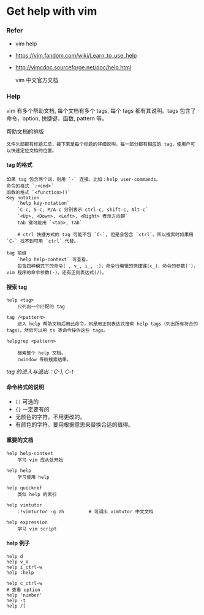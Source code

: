 # Get help with vim

### Refer

- vim help
- <https://vim.fandom.com/wiki/Learn_to_use_help>
- <http://vimcdoc.sourceforge.net/doc/help.html>
    
    vim 中文官方文档

### Help

vim 有多个帮助文档, 每个文档有多个 tags, 每个 tags 都有其说明。tags 包含了命令，option, 快捷键，函数, pattern 等。

帮助文档的排版

    文件头部都有标题汇总，接下来是每个标题的详细说明。每一部分都有相应的 tag，使用户可以快速定位文档的位置。

#### tag 的格式

    如果 tag 包含两个词，则用 `-` 连接。比如：help user-commands。
    命令的格式 `:<cmd>`
    函数的格式 `<function>()`
    Key notation
        `help key-notation`
        `C-c, S-c, M/A-c 分别表示 ctrl-c, shift-c, Alt-c`
        `<Up>, <Down>, <Left>, <Right> 表示方向键`
        tab 键可能用 `<tab>, Tab`
        
        # ctrl 快捷方式的 tag 可能不包 `C-`, 但是会包含 `ctrl`。所以搜索时如果用 `C-` 找不到可用 `ctrl` 代替。

    tag 前缀
        `help help-context` 可查看。
        包含四种模式下的命令( , v_, i_, :)，命令行编辑的快捷键(c_)，命令的参数(')，vim 程序的命令参数(-)，还有正则表达式(/)。

#### 搜索 tag

    help <tag>
        只列出一个匹配的 tag
    
    tag /<pattern>
        进入 help 帮助文档后用此命令，则是用正则表达式搜索 help tags（列出所有符合的 tags），然后可以用 ts 等命令操作这些 tags。
    
    helpgrep <pattern>

        搜索整个 help 文档。
        cwindow 导航搜索结果。

*tag 的进入与退出：C-], C-t*


#### 命令格式的说明

- `[]` 可选的
- `{}` 一定要有的
- 无颜色的字符。不用更改的。
- 有颜色的字符。要用根据意思来替换合适的值得。

#### 重要的文档

    help help-context
        学习 vim 应从处开始

    help help
        学习使用 help

    help quickref
        类似 help 的索引
        
    help vimtutor
        :!vimturtor -g zh         # 可调出 vimtutor 中文文档

    help expression
        学习 vim script

#### help 例子
    help d
    help v_V
    help i_ctrl-w
    help :help

    help c_ctrl-w
    # 查看 option
    help 'number'
    help -t
    help /[
